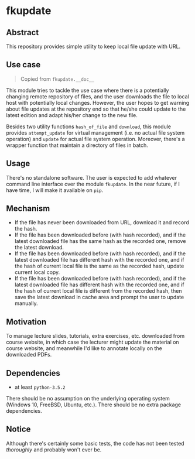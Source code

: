 # fkupdate

## Abstract

This repository provides simple utility to keep local file update with URL.


## Use case

> Copied from `fkupdate.__doc__`

This module tries to tackle the use case where there is a potentially
changing remote repository of files, and the user downloads the file to local
host with potentially local changes. However, the user hopes to get warning
about file updates at the repository end so that he/she could update to the
latest edition and adapt his/her change to the new file.

Besides two utility functions `hash_of_file` and `download`, this module
provides `attempt_update` for virtual management (i.e. no actual file system
operation) and `update` for actual file system operation. Moreover, there's
a wrapper function that maintain a directory of files in batch.


## Usage

There's no standalone software. The user is expected to add whatever command
line interface over the module `fkupdate`. In the near future, if I have time,
I will make it available on `pip`.


## Mechanism

- If the file has never been downloaded from URL, download it and record the
  hash.
- If the file has been downloaded before (with hash recorded), and if the
  latest downloaded file has the same hash as the recorded one, remove the
  latest download.
- If the file has been downloaded before (with hash recorded), and if the
  latest downloaded file has different hash with the recorded one, and if the
  hash of current local file is the same as the recorded hash, update current
  local copy.
- If the file has been downloaded before (with hash recorded), and if the
  latest downloaded file has different hash with the recorded one, and if the
  hash of current local file is different from the recorded hash, then save
  the latest download in cache area and prompt the user to update manually.


## Motivation

To manage lecture slides, tutorials, extra exercises, etc. downloaded from
course website, in which case the lecturer might update the material on course
website, and meanwhile I'd like to annotate locally on the downloaded PDFs.


## Dependencies

- at least `python-3.5.2`

There should be no assumption on the underlying operating system (Windows 10,
FreeBSD, Ubuntu, etc.). There should be no extra package dependencies.


## Notice

Although there's certainly some basic tests, the code has not been tested
_thoroughly_ and probably won't ever be.
